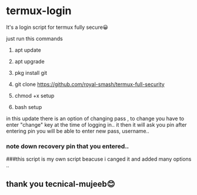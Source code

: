# termux-login
It's a login script for termux fully secure😀

just run  this commands
1. apt update
2. apt upgrade
3. pkg install git
4. git clone https://github.com/royal-smash/termux-full-security

5.  chmod +x setup
6.  bash setup

in this update there is an option of changing pass , to change you have to enter "change" key at the time of logging in.. it then it will ask you pin after entering pin you will be able to enter new pass, username.. 


### note down  recovery pin that you entered..

###this script is my own script beacuse i canged it and added many options ..

## thank you tecnical-mujeeb😊



